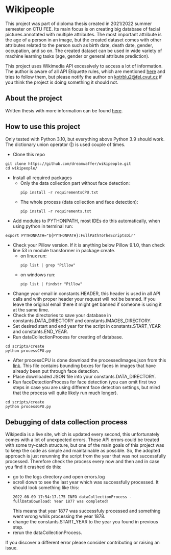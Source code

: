 
# Wikipeople  
This project was part of diploma thesis created in 2021/2022 summer semester on CTU FEE. Its main focus is on creating big database of facial pictures annotated with multiple attributes. The most important attribute is the age of a person in an image, but the created dataset comes with other attributes related to the person such as birth date, death date, gender, occupation, and so on. The created dataset can be used in wide variety of machine learning tasks (age, gender or general attribute prediction).
  
This project uses Wikimedia API excessively to access a lot of information. The author is aware of all API Etiquette rules, which are mentioned [here](https://www.mediawiki.org/wiki/API:Etiquette) and tries to follow them, but please notify the author on kotrblu2@fel.cvut.cz if you think the project is doing something it should not.
## About the project
Written thesis with more information can be found [here](TODODspace.link).
  
## How to use this project  
Only tested with Python 3.10, but everything above Python 3.9 should work. The dictionary union operator (|) is used couple of times.  
* Clone this repo  
```  
git clone https://github.com/dreamwaffer/wikipeople.git  
cd wikipeople/  
```  
- Install all required packages  
  - Only the data collection part without face detection:  
	```
	pip install -r requirementsCPU.txt
	```
  - The whole process (data collection and face detection):  
	```
	pip install -r requirements.txt
	```
- Add modules to PYTHONPATH, most IDEs do this automatically, when using python in terminal run:  
```  
export PYTHONPATH="${PYTHONPATH}:FullPathToTheScriptsDir"  
```  
- Check your Pillow version. If it is anything below Pillow 9.1.0, than check line 53 in module transformer in package create.
  - on linux run: 
	```  
	pip list | grep "Pillow"
	```  
  - on windows run: 
	```  
	pip list | findstr "Pillow"
	```  
- Change your email in constants.HEADER, this header is used in all API calls and with proper header your request will not be banned. If you leave the original email there it might get banned if someone is using it at the same time.
- Check the directories to save your database in constants.DATA_DIRECTORY and constants.IMAGES_DIRECTORY.  
- Set desired start and end year for the script in constants.START_YEAR and constants.END_YEAR.  
- Run dataCollectionProcess for creating of database.
```  
cd scripts/create  
python processCPU.py  
```  
- After processCPU is done download the processedImages.json from this [link](https://drive.google.com/file/d/14cwCIZTupPD0LFlhmlPVCgJvOyUo3FoE/view?usp=sharing). This file contains bounding boxes for faces in images that have already been put through face detection.   
- Place downloaded JSON file into your constants.DATA_DIRECTORY.  
- Run faceDetectionProcess for face detection (you can omit first two steps in case you are using different face detection settings, but mind that the process will quite likely run much longer).  
```  
cd scripts/create  
python processGPU.py  
```
## Debugging of data collection process
Wikipedia is a live site, which is updated every second, this unfortunately comes with a lot of unexpected errors. These API errors could be treated with some try-catch structure, but one of the main goals of this project was to keep the code as simple and maintainable as possible. So, the adopted approach is just rerunning the script from the year that was not successfully processed. Therefore check the process every now and then and in case you find it crashed do this:
- go to the logs directory and open errors.log
- scroll down to see the last year which was successfully processed. It should look something like this:
	```
	2022-08-09 17:54:17.175 INFO dataCollectionProcess - fullDataDownload: Year 1877 was completed!
	```
	This means that year 1877 was successfuly processed and something went wrong whils processing the year 1878.
- change the constants.START_YEAR to the year you found in previous step.
- rerun the dataCollectionProcess.

If you discover a different error please consider contributing or raising an issue.
